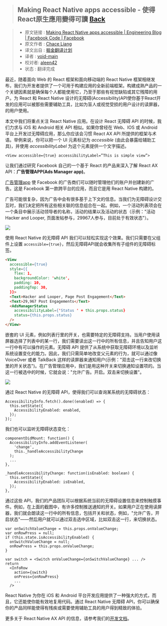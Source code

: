 > ## Making React Native apps accessible - 使得React原生應用變得可讀 [**Back**](./../translation.md)

> * 原文链接 : [Making React Native apps accessible | Engineering Blog | Facebook Code | Facebook](https://code.facebook.com/posts/435862739941212/making-react-native-apps-accessible/)
> * 原文作者 : [Chace Liang](https://www.facebook.com/chaceliang)
> * 译文出自 : [掘金翻译计划](https://github.com/xitu/gold-miner)
> * 译者 : [void-main](https://github.com/void-main)
> * 校对者: [aleen42](https://github.com/aleen42)
> * 状态 :  翻译完成


最近，随着面向 Web 的 React 框架和面向移动端的 React Native 框架相继发布，我们为开发者提供了一个可用于构建应用的全新前端框架。构建成熟产品的一个关键因素就是确保每个人都能使用它，乃至于那些有视觉缺陷或其它残障的用户。为 React 和 React Native 设计的无障碍(Accessibility)API使你基于React开发的应用可以被那些需要辅助工具，比如为盲人或视觉受损的用户设计的读屏器，的用户使用。


本文中我们将重点关注 React Native 应用。在设计 React 无障碍 API 的时候，我们力求与 iOS 和 Android 相关 API 相似。如果你曾经在 Web、IOS 或 Android 平台上开发过无障碍应用，那么你应该会习惯 React AX API 所提供的框架与术语。举例来说，你可以把一个 UI 元素标记为 _accessible_ (由此会暴露给辅助工具)，并使用 _accessibilityLabel_ 为这个元素提供一个文字描述。

```
<View accessible={true} accessibilityLabel=”This is simple view”>
```

让我们通过研究 Facebook 自己的一个基于 React 的产品来深入了解 React AX API：**广告管理APP(Ads Manager app)**。


[广告管理app](https://www.facebook.com/business/news/ads-manager-app) 使 Facebook 的广告商们可以随时管理他们的账户并创建新的广告。这是 Facebook 第一款跨平台的应用，而且它是用 React Native 构建的。


广告可能很复杂，因为广告中会有很多基于上下文的信息。当我们为无障碍设计交互时，我们决定把所有这些相关联的信息组合在一起。例如，一个活动列表项会在一个条目中展示活动领导者的名称，活动的结果以及活动的状态（示例："活动 Hacker and Looper, 页面发帖参与，29967人参与，目前处于有效状态"）。


![](https://scontent-hkg3-1.xx.fbcdn.net/hphotos-xpt1/t39.2365-6/12057083_429032550627060_1728546419_n.jpg)


使用 React Native 的无障碍 API 我们可以轻松实现这个效果。我们只需要在父组件上设置 `accessible={true}`，然后无障碍API就会收集所有子组件的无障碍标签。

```html
<View
  accessible={true}
  style={{
    flex: 1,
    backgroundColor: 'white',
    padding: 10,
    paddingTop: 30,
  }}>
  <Text>Hacker and Looper, Page Post Engagement</Text>
  <Text>29,967 Post Engagements</Text>
  <AdsManagerStatus
    accessibilityLabel={'Status ' + this.props.status}
    status={this.props.status}
  />
</View>
```

嵌套的 UI 元素，例如列表行里的开关，也需要特定的无障碍支持。当用户使用读屏器选择了列表中的某一行，我们需要读出这一行中的所有信息，并且告知用户这一行中有可以操作的元素。无障碍 API 提供了从系统中获取无障碍环境以及监听系统设置变化的能力。因此，我们只需简单地改变父元素的行为，就可以通过像 VoiceOver 或者 TalkBack 这样的读屏器来通知用户(示例："双击这一行来改切换里的开关状态")。在广告管理应用中，我们是用这种开关来切换通知设置项的。当这一行被选中的时候，它就会说："允许广告。开启。双击来切换设置"。

![](https://scontent-hkg3-1.xx.fbcdn.net/hphotos-xtp1/t39.2365-6/12057155_921685684567792_354128754_n.jpg)



通过 React Native 的无障碍 API，使得我们可以查询某系统的无障碍状态：


    AccessibilityInfo.fetch().done((enabled) => {
      this.setState({
        AccessibilityEnabled: enabled,
      });
    });



我们也可以监听无障碍状态变化：


    componentDidMount: function() {
      AccessibilityInfo.addEventListener(
        'change',
        this._handleAccessibilityChange
      );
      ...   
    },
    
    _handleAccessibilityChange: function(isEnabled: boolean) {
      this.setState({
        AccessibilityEnabled: isEnabled,
      });
    },



通过这些 API，我们的产品团队可以根据系统当前的无障碍设置信息来控制触摸事件。例如，在上面的截图中，有许多控制推送通知的开关。如果用户正在使用读屏器，我们就会朗读这一行中的所有信息，包括开关和状态，例如，"允许广告，开启状态"——然后用户就可以通过双击选中区域，比如双击这一行，来切换状态。


    var onSwitchValueChange = this.props.onValueChange;
    var onRowPress = null;
    if (this.state.isAccessibilityEnabled) {
      onSwitchValueChange = null;
      onRowPress = this.props.onValueChange;
    }
    
    var switch = <Switch onValueChange={onSwitchValueChange} ... />
    return
      <InfoRow
        action={switch}
        onPress={onRowPress}
        ...
      />


React Native 为你在 iOS 和 Android 平台开发应用提供了一种强大的方式，而且，它还能使你能有效地复用代码。通过 React Native 无障碍 API，你可以确保你的产品同样能使得有残疾或需要使用辅助工具的用户得到精致的体验。

更多关于 React Native AX API 的信息，请参考我们的[开发文档](https://www.facebook.com/l.php?u=https%3A%2F%2Ffacebook.github.io%2Freact-native%2Fdocs%2Faccessibility.html&h=NAQEjh5Hy&s=1)。

